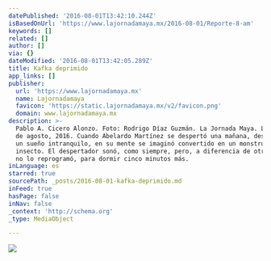 ```yaml
---
datePublished: '2016-08-01T13:42:10.244Z'
isBasedOnUrl: 'https://www.lajornadamaya.mx/2016-08-01/Reporte-8-am'
keywords: []
related: []
author: []
via: {}
dateModified: '2016-08-01T13:42:05.289Z'
title: Kafka deprimido
app_links: []
publisher:
  url: 'https://www.lajornadamaya.mx'
  name: Lajornadamaya
  favicon: 'https://static.lajornadamaya.mx/v2/favicon.png'
  domain: www.lajornadamaya.mx
description: >-
  Pablo A. Cicero Alonzo. Foto: Rodrigo Díaz Guzmán. La Jornada Maya. Lunes 1º
  de agosto, 2016. Cuando Abelardo Martínez se despertó una mañana, después de
  un sueño intranquilo, en su mente se imaginó convertido en un monstruoso
  insecto. El despertador sonó, como siempre, pero, a diferencia de otros días,
  no lo reprogramó, para dormir cinco minutos más.
inLanguage: es
starred: true
sourcePath: _posts/2016-08-01-kafka-deprimido.md
inFeed: true
hasPage: false
inNav: false
_context: 'http://schema.org'
_type: MediaObject

---
```

![](https://the-grid-user-content.s3-us-west-2.amazonaws.com/91d44d06-cb47-48ec-8a84-44fad6d72a77.png)
